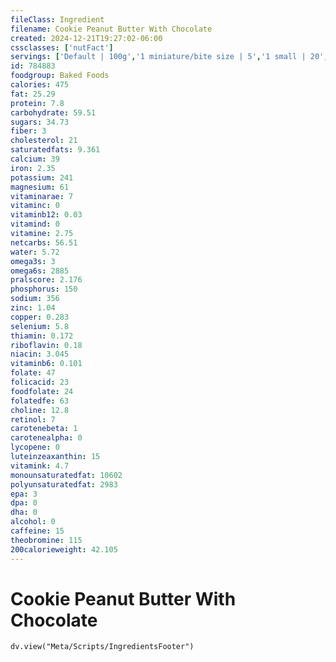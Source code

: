 ```yaml
---
fileClass: Ingredient
filename: Cookie Peanut Butter With Chocolate
created: 2024-12-21T19:27:02-06:00
cssclasses: ['nutFact']
servings: ['Default | 100g','1 miniature/bite size | 5','1 small | 20','1 medium | 30','1 large | 45','1 nutter butter | 18']
id: 784883
foodgroup: Baked Foods
calories: 475
fat: 25.29
protein: 7.8
carbohydrate: 59.51
sugars: 34.73
fiber: 3
cholesterol: 21
saturatedfats: 9.361
calcium: 39
iron: 2.35
potassium: 241
magnesium: 61
vitaminarae: 7
vitaminc: 0
vitaminb12: 0.03
vitamind: 0
vitamine: 2.75
netcarbs: 56.51
water: 5.72
omega3s: 3
omega6s: 2885
pralscore: 2.176
phosphorus: 150
sodium: 356
zinc: 1.04
copper: 0.283
selenium: 5.8
thiamin: 0.172
riboflavin: 0.18
niacin: 3.045
vitaminb6: 0.101
folate: 47
folicacid: 23
foodfolate: 24
folatedfe: 63
choline: 12.8
retinol: 7
carotenebeta: 1
carotenealpha: 0
lycopene: 0
luteinzeaxanthin: 15
vitamink: 4.7
monounsaturatedfat: 10602
polyunsaturatedfat: 2983
epa: 3
dpa: 0
dha: 0
alcohol: 0
caffeine: 15
theobromine: 115
200calorieweight: 42.105
---
```


# Cookie Peanut Butter With Chocolate

```dataviewjs
dv.view("Meta/Scripts/IngredientsFooter")
```